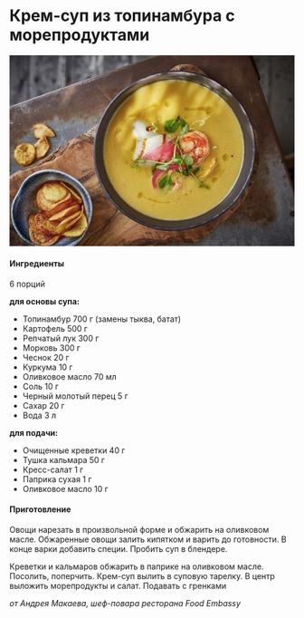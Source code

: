 ﻿---
image: ../pics/seafood-cream.jpg
---
# Крем-суп из топинамбура с морепродуктами

![Крем-суп из топинамбура с морепродуктами](../pics/seafood-cream.jpg)

#### Ингредиенты

6 порций

**для основы супа:**

* Топинамбур 700 г (замены тыква, батат)
* Картофель 500 г
* Репчатый лук 300 г
* Морковь 300 г
* Чеснок 20 г
* Куркума 10 г
* Оливковое масло 70 мл
* Соль 10 г
* Черный молотый перец 5 г
* Сахар 20 г
* Вода 3 л

**для подачи:**

* Очищенные креветки 40 г
* Тушка кальмара 50 г
* Кресс-салат 1 г
* Паприка сухая 1 г
* Оливковое масло 10 г

#### Приготовление

Овощи нарезать в произвольной форме и обжарить на оливковом масле. Обжаренные овощи залить кипятком и варить до готовности. В конце варки добавить специи. Пробить суп в блендере.

Креветки и кальмаров обжарить в паприке на оливковом масле. Посолить, поперчить. Крем-суп вылить в суповую тарелку. В центр выложить морепродукты и салат. Подавать с гренками

_от Андрея Макаева, шеф-повара ресторана Food Embassy_
